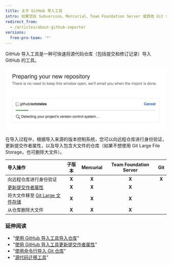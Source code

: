 ```yaml
---
title: 关于 GitHub 导入工具
intro: 如果您在 Subversion、Mercurial、Team Foundation Server 或其他 Git 仓库中有源代码，可使用 GitHub 导入工具将其移至 GitHub。
redirect_from:
  - /articles/about-github-importer
versions:
  free-pro-team: '*'
---
```


GitHub 导入工具是一种可快速将源代码仓库（包括提交和修订记录）导入 GitHub 的工具。

![导入仓库 gif](/assets/images/help/importer/github-importer.gif)

在导入过程中，根据导入来源的版本控制系统，您可以向远程仓库进行身份验证，更新提交作者属性，以及导入包含大文件的仓库（如果不想使用 Git Large File Storage，也可删除大文件）。

| 导入操作                                                                          |  子版本  | Mercurial | Team Foundation Server |  Git  |
|:----------------------------------------------------------------------------- |:-----:|:---------:|:----------------------:|:-----:|
| 向远程仓库进行身份验证                                                                   | **X** |   **X**   |         **X**          | **X** |
| [更新提交作者属性](/articles/updating-commit-author-attribution-with-github-importer) | **X** |   **X**   |         **X**          |       |
| 将大文件移至 [Git Large 文件存储](/articles/about-git-large-file-storage)               | **X** |   **X**   |         **X**          |       |
| 从仓库删除大文件                                                                      | **X** |   **X**   |         **X**          |       |

### 延伸阅读

- "[使用 GitHub 导入工具导入仓库](/articles/importing-a-repository-with-github-importer)"
- "[使用 GitHub 导入工具更新提交作者属性](/articles/updating-commit-author-attribution-with-github-importer)"
- "[使用命令行导入 Git 仓库](/articles/importing-a-git-repository-using-the-command-line)"
- "[源代码迁移工具](/articles/source-code-migration-tools)"
